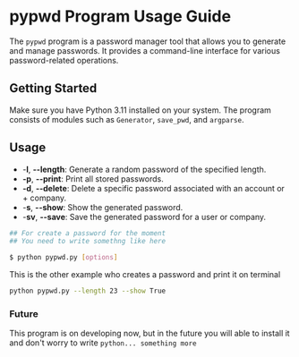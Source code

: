 # pypwd Program Usage Guide

The `pypwd` program is a password manager tool that allows you to generate and manage passwords. It provides a command-line interface for various password-related operations.

## Getting Started

Make sure you have Python 3.11 installed on your system. The program consists of modules such as `Generator`, `save_pwd`, and `argparse`.

## Usage

+ -**l**, **--length**: Generate a random password of the specified length.
+ **-p**, **--print**: Print all stored passwords.
+ **-d**, **--delete**: Delete a specific password associated with an account or + company.
+ -**s**, **--show**: Show the generated password.
+ -**sv**, **--save**: Save the generated password for a user or company.

```bash
## For create a password for the moment
## You need to write somethng like here

$ python pypwd.py [options]
```

This is the other example who creates a password and print it on terminal 

```bash
python pypwd.py --length 23 --show True
```

### Future

This program is on developing now, but in the future you will able to install it and don't worry to write `python... something more`
